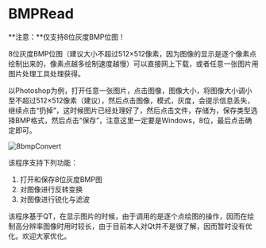 # BMPRead
**注意：**仅支持8位灰度BMP位图！

8位灰度BMP位图（建议大小不超过512×512像素，因为图像的显示是逐个像素点绘制出来的，像素点越多绘制速度越慢）可以直接网上下载，或者任意一张图片用图片处理工具处理获得。

以Photoshop为例，打开任意一张图片，点击图像，图像大小，将图像大小调小至不超过512×512像素（建议），然后点击图像，模式，灰度，会提示信息丢失，继续点击“扔掉”，这时候图片已经处理好了，然后点击文件，存储为，保存类型选择BMP格式，然后点击“保存”，注意这里一定要是Windows，8位，最后点击确定即可。

![8bmpConvert](8bmpConvert.gif)

该程序支持下列功能：

1. 打开和保存8位灰度BMP图
2. 对图像进行反转变换
3. 对图像进行锐化与滤波

该程序基于QT，在显示图片的时候，由于调用的是逐个点绘图的操作，因而在绘制高分辨率图像时用时较长，由于目前本人对Qt并不是很了解，因而暂时没有优化。欢迎大家优化。
